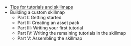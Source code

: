 -   [Tips for tutorials and skillmaps](tutorial-skillmap-tips.html)
-   Building a custom skillmap
    -    Part I: Getting started
    -    Part II: Creating an asset pack
    -    Part III: Writing your first tutorial
    -    Part IV: Writing the remaining tutorials in the skillmap
    -    Part V: Assembling the skillmap
